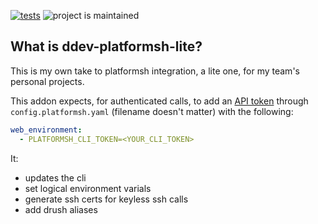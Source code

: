 [![tests](https://github.com/hanoii/ddev-platformsh-lite/actions/workflows/tests.yml/badge.svg)](https://github.com/hanoii/ddev-platformsh-lite/actions/workflows/tests.yml) ![project is maintained](https://img.shields.io/maintenance/yes/2023.svg)

## What is ddev-platformsh-lite?

This is my own take to platformsh integration, a lite one, for my team's personal
projects.

This addon expects, for authenticated calls, to add an 
[API token][platformsh-api-token] through `config.platformsh.yaml` 
(filename doesn't matter) with the following:

```yaml
web_environment:
  - PLATFORMSH_CLI_TOKEN=<YOUR_CLI_TOKEN>
```

[platformsh-api-token]: https://docs.platform.sh/administration/cli/api-tokens.html

It:

- updates the cli
- set logical environment varials
- generate ssh certs for keyless ssh calls
- add drush aliases

